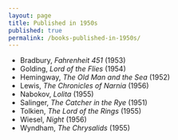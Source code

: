 ```yaml
---
layout: page
title: Published in 1950s
published: true
permalink: /books-published-in-1950s/
---
```


* Bradbury, _Fahrenheit 451_ (1953) 
* Golding, _Lord of the Flies_ (1954) 
* Hemingway, _The Old Man and the Sea_ (1952) 
* Lewis, _The Chronicles of Narnia_ (1956) 
* Nabokov, _Lolita_ (1955) 
* Salinger, _The Catcher in the Rye_ (1951) 
* Tolkien, _The Lord of the Rings_ (1955) 
* Wiesel, _Night_ (1956) 
* Wyndham, _The Chrysalids_ (1955) 
